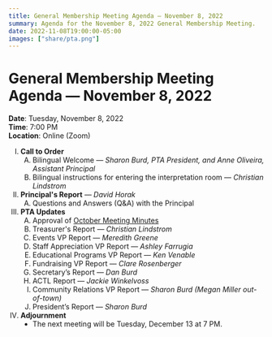 ```yaml
---
title: General Membership Meeting Agenda — November 8, 2022
summary: Agenda for the November 8, 2022 General Membership Meeting.
date: 2022-11-08T19:00:00-05:00
images: ["share/pta.png"]
---
```


# General Membership Meeting Agenda — November 8, 2022

<style type="text/css">
    ol { list-style-type: upper-roman; }
    ol ol { list-style-type: upper-alpha; }
    ol ol ol { list-style-type: decimal; }
    ol ol ol ol { list-style-type: lower-alpha; }
    ul { list-style-type: disc; }
</style>

**Date**: Tuesday, November 8, 2022  
**Time**: 7:00 PM  
**Location**: Online (Zoom)

1. **Call to Order**
    1. Bilingual Welcome — *Sharon Burd, PTA President, and Anne Oliveira, Assistant Principal*
    1. Bilingual instructions for entering the interpretation room — *Christian Lindstrom*
1. **Principal's Report** — *David Horak*
    1. Questions and Answers (Q&A) with the Principal
1. **PTA Updates**
    1. Approval of [October Meeting Minutes](/minutes/2022-10-11)
    1. Treasurer's Report — *Christian Lindstrom*
    1. Events VP Report — *Meredith Greene*
    1. Staff Appreciation VP Report — *Ashley Farrugia*
    1. Educational Programs VP Report — *Ken Venable*
    1. Fundraising VP Report — *Clare Rosenberger*
    1. Secretary’s Report — *Dan Burd*
    1. ACTL Report — *Jackie Winkelvoss*
    1. Community Relations VP Report — *Sharon Burd (Megan Miller out-of-town)*
    1. President’s Report — *Sharon Burd*
1. **Adjournment**
    - The next meeting will be Tuesday, December 13 at 7 PM.